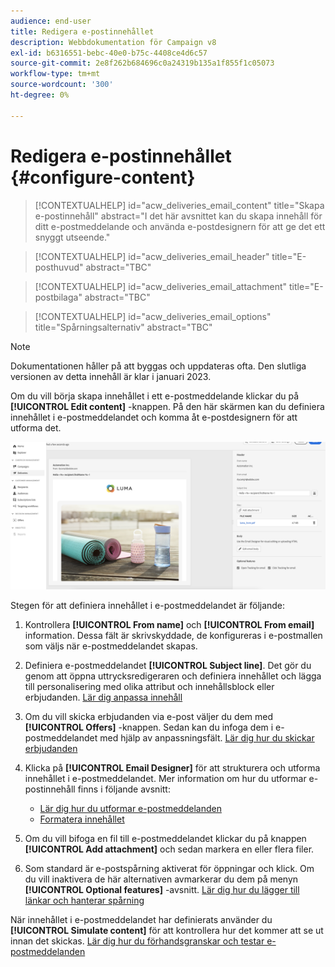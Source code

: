 ```yaml
---
audience: end-user
title: Redigera e-postinnehållet
description: Webbdokumentation för Campaign v8
exl-id: b6316551-bebc-40e0-b75c-4408ce4d6c57
source-git-commit: 2e8f262b684696c0a24319b135a1f855f1c05073
workflow-type: tm+mt
source-wordcount: '300'
ht-degree: 0%

---
```


# Redigera e-postinnehållet {#configure-content}

>[!CONTEXTUALHELP]
>id="acw_deliveries_email_content"
>title="Skapa e-postinnehåll"
>abstract="I det här avsnittet kan du skapa innehåll för ditt e-postmeddelande och använda e-postdesignern för att ge det ett snyggt utseende."

>[!CONTEXTUALHELP]
>id="acw_deliveries_email_header"
>title="E-posthuvud"
>abstract="TBC"

>[!CONTEXTUALHELP]
>id="acw_deliveries_email_attachment"
>title="E-postbilaga"
>abstract="TBC"

>[!CONTEXTUALHELP]
>id="acw_deliveries_email_options"
>title="Spårningsalternativ"
>abstract="TBC"

>[!NOTE]
>
>Dokumentationen håller på att byggas och uppdateras ofta. Den slutliga versionen av detta innehåll är klar i januari 2023.

Om du vill börja skapa innehållet i ett e-postmeddelande klickar du på **[!UICONTROL Edit content]** -knappen. På den här skärmen kan du definiera innehållet i e-postmeddelandet och komma åt e-postdesignern för att utforma det.

![](assets/content-dashboard.png)

Stegen för att definiera innehållet i e-postmeddelandet är följande:

1. Kontrollera **[!UICONTROL From name]** och **[!UICONTROL From email]** information. Dessa fält är skrivskyddade, de konfigureras i e-postmallen som väljs när e-postmeddelandet skapas.

1. Definiera e-postmeddelandet **[!UICONTROL Subject line]**. Det gör du genom att öppna uttrycksredigeraren och definiera innehållet och lägga till personalisering med olika attribut och innehållsblock eller erbjudanden. [Lär dig anpassa innehåll](../personalization/personalize.md)

1. Om du vill skicka erbjudanden via e-post väljer du dem med **[!UICONTROL Offers]** -knappen. Sedan kan du infoga dem i e-postmeddelandet med hjälp av anpassningsfält. [Lär dig hur du skickar erbjudanden](offers.md)

1. Klicka på **[!UICONTROL Email Designer]** för att strukturera och utforma innehållet i e-postmeddelandet. Mer information om hur du utformar e-postinnehåll finns i följande avsnitt:

   * [Lär dig hur du utformar e-postmeddelanden](create-email-content.md)
   * [Formatera innehållet](get-started-email-style.md)

1. Om du vill bifoga en fil till e-postmeddelandet klickar du på knappen **[!UICONTROL Add attachment]** och sedan markera en eller flera filer.

   <!--limitation on size + number of files?-->

1. Som standard är e-postspårning aktiverat för öppningar och klick. Om du vill inaktivera de här alternativen avmarkerar du dem på menyn **[!UICONTROL Optional features]** -avsnitt. [Lär dig hur du lägger till länkar och hanterar spårning](message-tracking.md)

När innehållet i e-postmeddelandet har definierats använder du **[!UICONTROL Simulate content]** för att kontrollera hur det kommer att se ut innan det skickas. [Lär dig hur du förhandsgranskar och testar e-postmeddelanden](../preview-test/preview-test.md)

<!-- show screenshot showing an email fully configured + highlight the simulate content button-->

